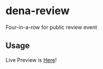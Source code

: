 # dena-review
Four-in-a-row for public review event

## Usage
Live Preview is [Here](https://nakamo326.github.io/dena-review/)!